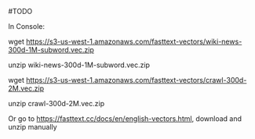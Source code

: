 #TODO

In Console:

wget https://s3-us-west-1.amazonaws.com/fasttext-vectors/wiki-news-300d-1M-subword.vec.zip

unzip wiki-news-300d-1M-subword.vec.zip

wget https://s3-us-west-1.amazonaws.com/fasttext-vectors/crawl-300d-2M.vec.zip

unzip crawl-300d-2M.vec.zip


Or go to https://fasttext.cc/docs/en/english-vectors.html, download and unzip manually
